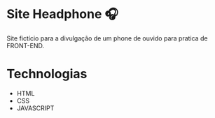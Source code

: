 # Site Headphone 🎧

Site fictício para a divulgação de um phone de ouvido para pratica de FRONT-END. 

# Technologias

- HTML
- CSS 
- JAVASCRIPT
